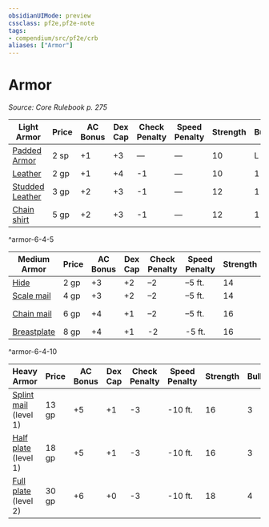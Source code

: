 ```yaml
---
obsidianUIMode: preview
cssclass: pf2e,pf2e-note
tags:
- compendium/src/pf2e/crb
aliases: ["Armor"]
---
```

# Armor  
*Source: Core Rulebook p. 275*  

| Light Armor | Price | AC Bonus | Dex Cap | Check Penalty | Speed Penalty | Strength | Bulk | Group | Armor Traits |
|-------------|-------|----------|---------|---------------|---------------|----------|------|-------|--------------|
| [Padded Armor](../../compendium/equipment/items/padded-armor.md) | 2 sp | +1 | +3 | — | — | 10 | L | Cloth | [Comfort](../traits/comfort.md) |
| [Leather](../../compendium/equipment/items/leather.md) | 2 gp | +1 | +4 | -1 | — | 10 | 1 | Leather | — |
| [Studded Leather](../../compendium/equipment/items/studded-leather.md) | 3 gp | +2 | +3 | -1 | — | 12 | 1 | Leather | — |
| [Chain shirt](../../compendium/equipment/items/chain-shirt.md) | 5 gp | +2 | +3 | -1 | — | 12 | 1 | Chain | [Flexible](../traits/flexible.md), [Noisy](../traits/noisy.md) |
^armor-6-4-5

| Medium Armor | Price | AC Bonus | Dex Cap | Check Penalty | Speed Penalty | Strength | Bulk | Group | Armor Traits |
|--------------|-------|----------|---------|---------------|---------------|----------|------|-------|--------------|
| [Hide](../../compendium/equipment/items/hide.md) | 2 gp | +3 | +2 | –2 | –5 ft. | 14 | 2 | Leather | — |
| [Scale mail](../../compendium/equipment/items/scale-mail.md) | 4 gp | +3 | +2 | –2 | –5 ft. | 14 | 2 | Composite | — |
| [Chain mail](../../compendium/equipment/items/chain-mail.md) | 6 gp | +4 | +1 | –2 | –5 ft. | 16 | 2 | Chain | [Flexible](../traits/flexible.md), [Noisy](../traits/noisy.md) |
| [Breastplate](../../compendium/equipment/items/breastplate.md) | 8 gp | +4 | +1 | -2 | -5 ft. | 16 | 2 | Plate | — |
^armor-6-4-10

| Heavy Armor | Price | AC Bonus | Dex Cap | Check Penalty | Speed Penalty | Strength | Bulk | Group | Armor Traits |
|-------------|-------|----------|---------|---------------|---------------|----------|------|-------|--------------|
| [Splint mail](../../compendium/equipment/items/splint-mail.md) (level 1) | 13 gp | +5 | +1 | -3 | -10 ft. | 16 | 3 | Composite | — |
| [Half plate](../../compendium/equipment/items/half-plate.md) (level 1) | 18 gp | +5 | +1 | -3 | -10 ft. | 16 | 3 | Plate | — |
| [Full plate](../../compendium/equipment/items/full-plate.md) (level 2) | 30 gp | +6 | +0 | -3 | -10 ft. | 18 | 4 | Plate | [Bulwark](../traits/bulwark.md) |